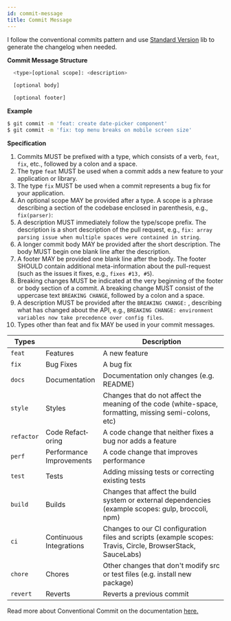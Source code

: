 ```yaml
---
id: commit-message
title: Commit Message
---
```


I follow the conventional commits pattern and use [Standard Version](https://github.com/conventional-changelog/standard-version) lib to generate the changelog when needed.


**Commit Message Structure**
```bash
  <ty­pe>[optional scope]: <de­scr­ipt­ion>
  
  [optional body]

  [optional footer]
```

**Example**
```bash
$ git commit -m 'feat: create date-picker component'
$ git commit -m 'fix: top menu breaks on mobile screen size'
```

**Specification**
1. Commits MUST be prefixed with a type, which consists of a verb, `feat`, `fix`, etc., followed by a colon and a space.
2. The type `feat` MUST be used when a commit adds a new feature to your applic­ation or library.
3. The type `fix` MUST be used when a commit represents a bug fix for your applic­ation.
4. An optional scope MAY be provided after a type. A scope is a phrase describing a section of the codebase enclosed in parent­hesis, e.g., `fix(pa­rser)`:
5. A descri­ption MUST immedi­ately follow the type/scope prefix. The descri­ption is a short descri­ption of the pull request, e.g., `fix: array parsing issue when multiple spaces were contained in string`.
6. A longer commit body MAY be provided after the short descri­ption. The body MUST begin one blank line after the descri­ption.
7. A footer MAY be provided one blank line after the body. The footer SHOULD contain additional meta-i­nfo­rmation about the pull-r­equest (such as the issues it fixes, e.g., `fixes #13, #5`).
8. Breaking changes MUST be indicated at the very beginning of the footer or body section of a commit. A breaking change MUST consist of the uppercase text `BREAKING CHANGE`, followed by a colon and a space.
9. A descri­ption MUST be provided after the `BREAKING CHANGE:` , describing what has changed about the API, e.g., `BREAKING CHANGE: enviro­nment variables now take precedence over config files`.
10. Types other than feat and fix MAY be used in your commit messages.

| Types | | Description |
| ----- | - | - |
| `feat` | Features | A new feature |
| `fix` | Bug Fixes | A bug fix |
| `docs` | Docume­ntation | Docume­ntation only changes (e.g. README) |
| `style` | Styles | Changes that do not affect the meaning of the code (white­-space, format­ting, missing semi-c­olons, etc)
| `refactor` | Code Refact­oring | A code change that neither fixes a bug nor adds a feature
| `perf` | Perfor­mance Improv­ements | A code change that improves perfor­mance
| `test` | Tests | Adding missing tests or correcting existing tests
| `build` | Builds | Changes that affect the build system or external depend­encies (example scopes: gulp, broccoli, npm)
| `ci` | Continuous Integr­ations | Changes to our CI config­uration files and scripts (example scopes: Travis, Circle, Browse­rStack, SauceLabs)
| `chore` | Chores | Other changes that don't modify src or test files (e.g. install new package)
| `revert` | Reverts | Reverts a previous commit

Read more about Conventional Commit on the documentation [here.](https://www.conventionalcommits.org/en/v1.0.0/)